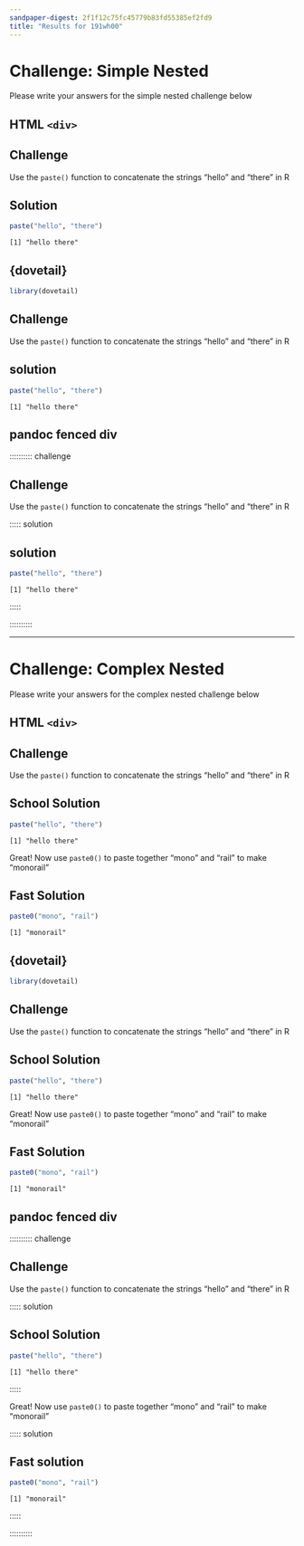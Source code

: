 ```yaml
---
sandpaper-digest: 2f1f12c75fc45779b83fd55385ef2fd9
title: "Results for 191wh00"
---
```




# Challenge: Simple Nested

Please write your answers for the simple nested challenge below

## HTML `<div>`

<div class='challenge'>

## Challenge

Use the `paste()` function to concatenate the strings “hello” and “there” in R


<div class='solution'>

## Solution

```r
paste("hello", "there")
```

```output
[1] "hello there"
```

</div>
</div>

## {dovetail}

```r setup, include = FALSE}
library(dovetail)
```

<div class='challenge' markdown='1'>

## Challenge
Use the `paste()` function to concatenate the strings “hello” and “there” in R

<div class='solution' markdown='1'>

## solution
 
```r
paste("hello", "there")
```

```output
[1] "hello there"
```

</div>

</div>


## pandoc fenced div

:::::::::: challenge

## Challenge

Use the `paste()` function to concatenate the strings “hello” and “there” in R

::::: solution

## solution

```r
paste("hello", "there")
```

```output
[1] "hello there"
```

:::::

::::::::::

--------------------------------------------------------------------------------

# Challenge: Complex Nested

Please write your answers for the complex nested challenge below

## HTML `<div>`

<div class='challenge'>

## Challenge

Use the `paste()` function to concatenate the strings “hello” and “there” in R


<div class='solution'>

## School Solution

```r
paste("hello", "there")
```

```output
[1] "hello there"
```

</div>

Great! Now use `paste0()` to paste together “mono” and “rail” to make “monorail”

<div class='solution'>

## Fast Solution

```r
paste0("mono", "rail")
```

```output
[1] "monorail"
```

</div>

</div>

## {dovetail}

```r setup, include = FALSE}
library(dovetail)
```

<div class='challenge' markdown='1'>

## Challenge
Use the `paste()` function to concatenate the strings “hello” and “there” in R

<div class='solution' markdown='1'>

## School Solution
 
```r
paste("hello", "there")
```

```output
[1] "hello there"
```

Great! Now use `paste0()` to paste together “mono” and “rail” to make “monorail”

<div class='solution' markdown='1'>

## Fast Solution
 
```r
paste0("mono", "rail")
```

```output
[1] "monorail"
```

</div>

</div>

</div>


## pandoc fenced div

:::::::::: challenge

## Challenge

Use the `paste()` function to concatenate the strings “hello” and “there” in R

::::: solution

## School Solution

```r
paste("hello", "there")
```

```output
[1] "hello there"
```

:::::

Great! Now use `paste0()` to paste together “mono” and “rail” to make “monorail”

::::: solution

## Fast solution

```r
paste0("mono", "rail")
```

```output
[1] "monorail"
```

:::::

::::::::::
